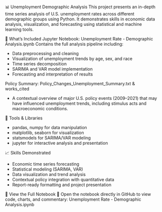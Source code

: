 📊 Unemployment Demographic Analysis
This project presents an in-depth time series analysis of U.S. unemployment rates across different demographic groups using Python. It demonstrates skills in economic data analysis, visualization, and forecasting using statistical and machine learning tools.

🧠 What’s Included
Jupyter Notebook:
Unemployment Rate - Demographic Analysis.ipynb
Contains the full analysis pipeline including:

- Data preprocessing and cleaning
- Visualization of unemployment trends by age, sex, and race
- Time series decomposition
- SARIMA and VAR model implementation
- Forecasting and interpretation of results

Policy Summary:
Policy_Changes_Unemployment_Summary.txt & works_cited
- A contextual overview of major U.S. policy events (2009–2021) that may have influenced unemployment trends, including stimulus acts and macroeconomic conditions.

🔧 Tools & Libraries
- pandas, numpy for data manipulation
- matplotlib, seaborn for visualization
- statsmodels for SARIMA/VAR modeling
- jupyter for interactive analysis and presentation

📈 Skills Demonstrated
- Economic time series forecasting
- Statistical modeling (SARIMA, VAR)
- Data visualization and trend analysis
- Contextual policy integration with quantitative data
- Report-ready formatting and project presentation

🔗 View the Full Notebook
  📂 Open the notebook directly in GitHub to view code, charts, and commentary:
  Unemployment Rate - Demographic Analysis.ipynb
